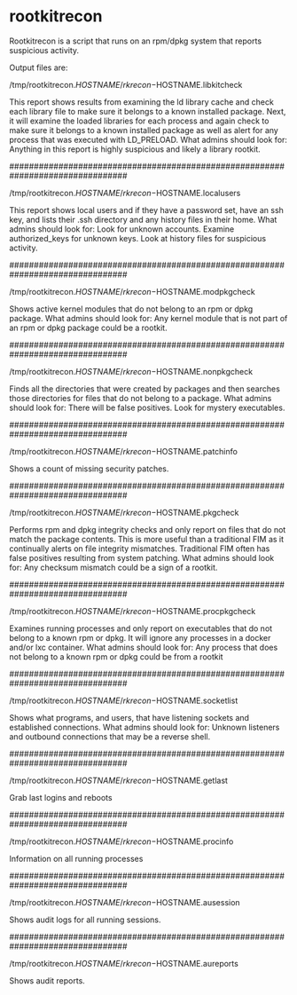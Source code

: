 # rootkitrecon


Rootkitrecon is a script that runs on an rpm/dpkg system that reports suspicious activity.

Output files are:



/tmp/rootkitrecon.$HOSTNAME/rkrecon-$HOSTNAME.libkitcheck

This report shows results from examining the ld library cache and check each library file to make sure it belongs to a known installed package.  Next, it will examine the loaded libraries for each process and again check to make sure it belongs to a known installed package as well as alert for any process that was executed with LD_PRELOAD.
What admins should look for:  Anything in this report is highly suspicious and likely a library rootkit.

################################################################################

/tmp/rootkitrecon.$HOSTNAME/rkrecon-$HOSTNAME.localusers

This report shows local users and if they have a password set, have an ssh key, and lists their .ssh directory and any history files in their home.
What admins should look for:  Look for unknown accounts.  Examine authorized_keys for unknown keys.  Look at history files for suspicious activity.


################################################################################

/tmp/rootkitrecon.$HOSTNAME/rkrecon-$HOSTNAME.modpkgcheck

Shows active kernel modules that do not belong to an rpm or dpkg package.
What admins should look for:  Any kernel module that is not part of an rpm or dpkg package could be a rootkit.


################################################################################

/tmp/rootkitrecon.$HOSTNAME/rkrecon-$HOSTNAME.nonpkgcheck

Finds all the directories that were created by packages and then searches those directories for files that do not belong to a package.
What admins should look for:  There will be false positives.  Look for mystery executables.

################################################################################

/tmp/rootkitrecon.$HOSTNAME/rkrecon-$HOSTNAME.patchinfo

Shows a count of missing security patches.

################################################################################


/tmp/rootkitrecon.$HOSTNAME/rkrecon-$HOSTNAME.pkgcheck

Performs rpm and dpkg integrity checks and only report on files that do not match the package contents.  This is more useful than a traditional FIM as it continually alerts on file integrity mismatches.  Traditional FIM often has false positives resulting from system patching.
What admins should look for:  Any checksum mismatch could be a sign of a rootkit.

################################################################################


/tmp/rootkitrecon.$HOSTNAME/rkrecon-$HOSTNAME.procpkgcheck

Examines running processes and only report on executables that do not belong to a known rpm or dpkg.  It will ignore any processes in a docker and/or lxc container.
What admins should look for:  Any process that does not belong to a known rpm or dpkg could be from a rootkit

################################################################################


/tmp/rootkitrecon.$HOSTNAME/rkrecon-$HOSTNAME.socketlist

Shows what programs, and users, that have listening sockets and established connections.
What admins should look for:  Unknown listeners and outbound connections that may be a reverse shell.

################################################################################


/tmp/rootkitrecon.$HOSTNAME/rkrecon-$HOSTNAME.getlast

Grab last logins and reboots

################################################################################


/tmp/rootkitrecon.$HOSTNAME/rkrecon-$HOSTNAME.procinfo

Information on all running processes


################################################################################

/tmp/rootkitrecon.$HOSTNAME/rkrecon-$HOSTNAME.ausession

Shows audit logs for all running sessions.


################################################################################

/tmp/rootkitrecon.$HOSTNAME/rkrecon-$HOSTNAME.aureports

Shows audit reports.
